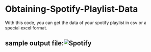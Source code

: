 # Obtaining-Spotify-Playlist-Data
 With this code, you can get the data of your spotify playlist in csv or a special excel format.
## sample output file:![Spotify](https://user-images.githubusercontent.com/71190059/213931052-b0795170-4ae4-4c38-8898-fe6fa8c73bb6.png)
